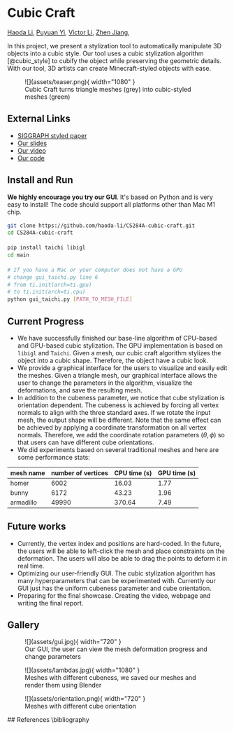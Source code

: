 # Cubic Craft

[Haoda Li](https://github.com/haoda-li), 
[Puyuan Yi](https://github.com/JamesYi2953), 
[Victor Li](https://github.com/weiji-li), 
[Zhen Jiang](https://github.com/Jz1116), 


In this project, we present a stylization tool to automatically manipulate 3D objects into a cubic style. Our tool uses a cubic stylization algorithm [@cubic_style] to cubify the object while preserving the geometric details. With our tool, 3D artists can create Minecraft-styled objects with ease. 


<figure markdown>
  ![](assets/teaser.png){ width="1080" }
  <figcaption>Cubic Craft turns triangle meshes (grey) into cubic-styled meshes (green)</figcaption>
</figure>

## External Links
- [SIGGRAPH styled paper](./assets/cube_craft.pdf)
- [Our slides](https://docs.google.com/presentation/d/12iifKoNhjGInhJqSMDu6pAhNFBX3i4AgdjXz3iN-nas/edit?usp=share_link)
- [Our video](https://drive.google.com/file/d/1twuOx0lY_b68Wo-vGp0ecjrIopT-Xw2n/view?usp=share_link)
- [Our code](https://github.com/haoda-li/CS284A-cubic-craft)

## Install and Run

__We highly encourage you try our GUI__. It's based on Python and is very easy to install! The code should support all platforms other than Mac M1 chip.

```bash
git clone https://github.com/haoda-li/CS284A-cubic-craft.git
cd CS284A-cubic-craft

pip install taichi libigl
cd main

# If you have a Mac or your computer does not have a GPU
# change gui_taichi.py line 6 
# from ti.init(arch=ti.gpu)
# to ti.init(arch=ti.cpu)
python gui_taichi.py [PATH_TO_MESH_FILE]
```
## Current Progress

- We have successfully finished our base-line algorithm of CPU-based and GPU-based cubic stylization. The GPU implementation
is based on `libigl` and `Taichi`. Given a mesh, our cubic craft algorithm stylizes the object into a cubic shape. Therefore, the object have a cubic look.
- We provide a graphical interface for the users to visualize and easily edit the meshes. Given a triangle mesh, our graphical interface allows the user to change the parameters in the algorithm, visualize the deformations, and save the resulting mesh.
- In addition to the cubeness parameter, we notice that cube stylization is orientation dependent. The cubeness is achieved by forcing all vertex normals to align with the three standard axes. If we rotate the input mesh, the output shape will be different. Note that the same effect can be achieved by applying a coordinate transformation on all vertex normals. Therefore, we add the coordinate rotation parameters $(\theta, \phi)$ so that users can have different cube orientations.
- We did experiments based on several traditional meshes and here are some performance stats:
  
| mesh name | number of vertices | CPU time (s) | GPU time (s) |
| --- | --- | --- | --- |
| homer | 6002 | 16.03 | 1.77 |
| bunny | 6172 | 43.23 | 1.96 | 
| armadillo | 49990 | 370.64 | 7.49 |

## Future works
- Currently, the vertex index and positions are hard-coded. In the future, the users will be able to left-click the mesh and place constraints on the deformation. The users will also be able to drag the points to deform it in real time.
- Optimizing our user-friendly GUI. The cubic stylization algorithm has many hyperparameters that can be experimented with. Currently our GUI just has the uniform cubeness parameter and cube orientation.
- Preparing for the final showcase. Creating the video, webpage and writing the final report.

## Gallery
<figure markdown>
  ![](assets/gui.jpg){ width="720" }
  <figcaption>Our GUI, the user can view the mesh deformation progress and change parameters</figcaption>
</figure>

<figure markdown>
  ![](assets/lambdas.jpg){ width="1080" }
  <figcaption>Meshes with different cubeness, we saved our meshes and render them using Blender</figcaption>
</figure>

<figure markdown>
  ![](assets/orientation.png){ width="720" }
  <figcaption>Meshes with different cube orientation</figcaption>
</figure>
## References
\bibliography